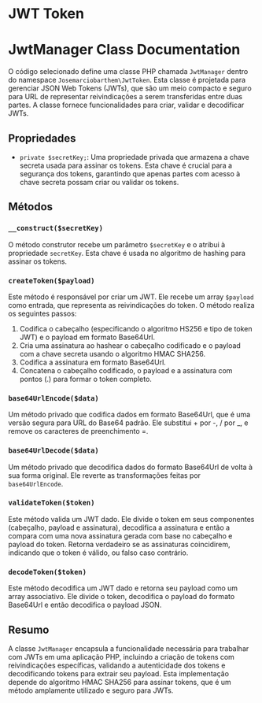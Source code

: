# JWT Token

# JwtManager Class Documentation

O código selecionado define uma classe PHP chamada `JwtManager` dentro do namespace `Josemarciobarthem\JwtToken`. Esta classe é projetada para gerenciar JSON Web Tokens (JWTs), que são um meio compacto e seguro para URL de representar reivindicações a serem transferidas entre duas partes. A classe fornece funcionalidades para criar, validar e decodificar JWTs.

## Propriedades

- `private $secretKey;`: Uma propriedade privada que armazena a chave secreta usada para assinar os tokens. Esta chave é crucial para a segurança dos tokens, garantindo que apenas partes com acesso à chave secreta possam criar ou validar os tokens.

## Métodos

### `__construct($secretKey)`
O método construtor recebe um parâmetro `$secretKey` e o atribui à propriedade `secretKey`. Esta chave é usada no algoritmo de hashing para assinar os tokens.

### `createToken($payload)`
Este método é responsável por criar um JWT. Ele recebe um array `$payload` como entrada, que representa as reivindicações do token. O método realiza os seguintes passos:
1. Codifica o cabeçalho (especificando o algoritmo HS256 e tipo de token JWT) e o payload em formato Base64Url.
2. Cria uma assinatura ao hashear o cabeçalho codificado e o payload com a chave secreta usando o algoritmo HMAC SHA256.
3. Codifica a assinatura em formato Base64Url.
4. Concatena o cabeçalho codificado, o payload e a assinatura com pontos (.) para formar o token completo.

### `base64UrlEncode($data)`
Um método privado que codifica dados em formato Base64Url, que é uma versão segura para URL do Base64 padrão. Ele substitui + por -, / por _, e remove os caracteres de preenchimento =.

### `base64UrlDecode($data)`
Um método privado que decodifica dados do formato Base64Url de volta à sua forma original. Ele reverte as transformações feitas por `base64UrlEncode`.

### `validateToken($token)`
Este método valida um JWT dado. Ele divide o token em seus componentes (cabeçalho, payload e assinatura), decodifica a assinatura e então a compara com uma nova assinatura gerada com base no cabeçalho e payload do token. Retorna verdadeiro se as assinaturas coincidirem, indicando que o token é válido, ou falso caso contrário.

### `decodeToken($token)`
Este método decodifica um JWT dado e retorna seu payload como um array associativo. Ele divide o token, decodifica o payload do formato Base64Url e então decodifica o payload JSON.

## Resumo

A classe `JwtManager` encapsula a funcionalidade necessária para trabalhar com JWTs em uma aplicação PHP, incluindo a criação de tokens com reivindicações específicas, validando a autenticidade dos tokens e decodificando tokens para extrair seu payload. Esta implementação depende do algoritmo HMAC SHA256 para assinar tokens, que é um método amplamente utilizado e seguro para JWTs.

